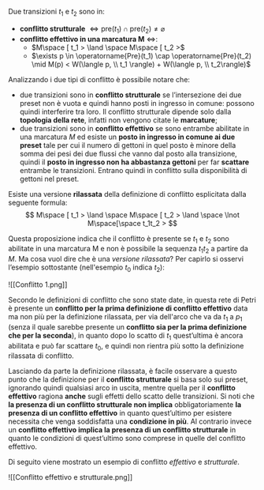 Due transizioni $t_1$ e $t_2$ sono in:
- **conflitto strutturale**  $\Longleftrightarrow \text{pre}(t_1) \cap \text{pre}(t_2) \neq \varnothing$   
- **conflitto effettivo in una marcatura M** $\Longleftrightarrow$:
	- $M\space [ t_1 > \land \space M\space [ t_2 >$
	- $\exists p \in \operatorname{Pre}(t_1) \cap \operatorname{Pre}(t_2) \mid M(p) < W(\langle p, \\ t_1 \rangle) + W(\langle  p, \\ t_2\rangle)$ 

Analizzando i due tipi di conflitto è possibile notare che:
- due transizioni sono in **conflitto strutturale** se l’intersezione dei due preset non è vuota e quindi hanno posti in ingresso in comune: possono quindi interferire tra loro. Il conflitto strutturale dipende solo dalla **topologia della rete**, infatti non vengono citate le **marcature**;
- due transizioni sono in **conflitto effettivo** se sono entrambe abilitate in una marcatura $M$ ed esiste un **posto in ingresso in comune ai due preset** tale per cui il numero di gettoni in quel posto è minore della somma dei pesi dei due flussi che vanno dal posto alla transizione, quindi il **posto in ingresso non ha abbastanza gettoni** per far **scattare** entrambe le transizioni. Entrano quindi in conflitto sulla disponibilità di gettoni nel preset.


Esiste una versione **rilassata** della definizione di conflitto esplicitata dalla seguente formula:
$$
M\space [ t_1 > \land \space M\space [ t_2 > \land \space \lnot M\space[\space t_1t_2 >
$$

Questa proposizione indica che il conflitto è presente se $t_1$ e $t_2$ sono abilitate in una marcatura M e non è possibile la sequenza $t_1 t_2$ a partire da $M$. Ma cosa vuol dire che è una _versione rilassata_? Per capirlo si osservi l’esempio sottostante (nell'esempio $t_0$ indica $t_2$):

![[Conflitto 1.png]]

Secondo le definizioni di conflitto che sono state date, in questa rete di Petri è presente un **conflitto per la prima definizione di conflitto effettivo** data ma non più per la definizione rilassata, per via dell'arco che va da $t_1$ a $p_1$ (senza il quale sarebbe presente un **conflitto sia per la prima definizione che per la seconda**), in quanto dopo lo scatto di $t_1$ quest’ultima è ancora abilitata e può far scattare $t_0$, e quindi non rientra più sotto la definizione rilassata di conflitto.

Lasciando da parte la definizione rilassata, è facile osservare a questo punto che la definizione per il **conflitto strutturale** si basa solo sui preset, ignorando quindi qualsiasi arco in uscita, mentre quella per il **conflitto effettivo** ragiona **anche** sugli effetti dello scatto delle transizioni. Si noti che **la presenza di un conflitto strutturale non implica** obbligatoriamente **la presenza di un conflitto effettivo** in quanto quest’ultimo per esistere necessita che venga soddisfatta una **condizione in più**. Al contrario invece un **conflitto effettivo implica la presenza di un conflitto strutturale** in quanto le condizioni di quest’ultimo sono comprese in quelle del conflitto effettivo.

Di seguito viene mostrato un esempio di conflitto _effettivo_ e _strutturale_.

![[Conflitto effettivo e strutturale.png]]